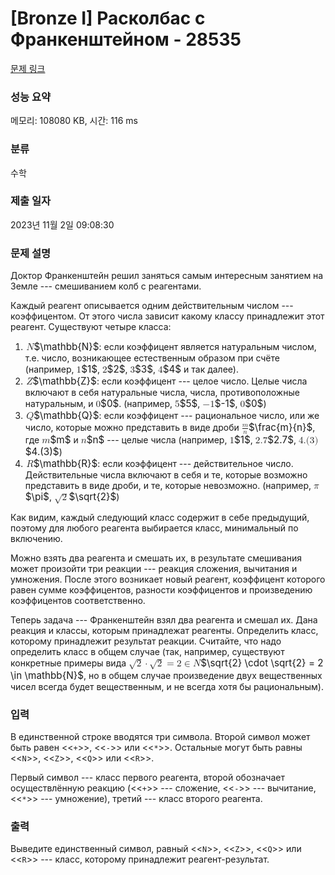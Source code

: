 # [Bronze I] Расколбас с Франкенштейном - 28535 

[문제 링크](https://www.acmicpc.net/problem/28535) 

### 성능 요약

메모리: 108080 KB, 시간: 116 ms

### 분류

수학

### 제출 일자

2023년 11월 2일 09:08:30

### 문제 설명

<p>Доктор Франкенштейн решил заняться самым интересным занятием на Земле --- смешиванием колб с реагентами.</p>

<p>Каждый реагент описывается одним действительным числом --- коэффицентом. От этого числа зависит какому классу принадлежит этот реагент. Существуют четыре класса:</p>

<ol>
	<li><mjx-container class="MathJax" jax="CHTML" style="font-size: 109%; position: relative;"> <mjx-math class="MJX-TEX" aria-hidden="true"><mjx-texatom texclass="ORD"><mjx-mi class="mjx-ds mjx-b"><mjx-c class="mjx-c2115 TEX-A"></mjx-c></mjx-mi></mjx-texatom></mjx-math><mjx-assistive-mml unselectable="on" display="inline"><math xmlns="http://www.w3.org/1998/Math/MathML"><mrow data-mjx-texclass="ORD"><mi mathvariant="double-struck">N</mi></mrow></math></mjx-assistive-mml><span aria-hidden="true" class="no-mathjax mjx-copytext">$\mathbb{N}$</span></mjx-container>: если коэффицент является натуральным числом, т.е. число, возникающее естественным образом при счёте (например, <mjx-container class="MathJax" jax="CHTML" style="font-size: 109%; position: relative;"><mjx-math class="MJX-TEX" aria-hidden="true"><mjx-mn class="mjx-n"><mjx-c class="mjx-c31"></mjx-c></mjx-mn></mjx-math><mjx-assistive-mml unselectable="on" display="inline"><math xmlns="http://www.w3.org/1998/Math/MathML"><mn>1</mn></math></mjx-assistive-mml><span aria-hidden="true" class="no-mathjax mjx-copytext">$1$</span></mjx-container>, <mjx-container class="MathJax" jax="CHTML" style="font-size: 109%; position: relative;"><mjx-math class="MJX-TEX" aria-hidden="true"><mjx-mn class="mjx-n"><mjx-c class="mjx-c32"></mjx-c></mjx-mn></mjx-math><mjx-assistive-mml unselectable="on" display="inline"><math xmlns="http://www.w3.org/1998/Math/MathML"><mn>2</mn></math></mjx-assistive-mml><span aria-hidden="true" class="no-mathjax mjx-copytext">$2$</span></mjx-container>, <mjx-container class="MathJax" jax="CHTML" style="font-size: 109%; position: relative;"><mjx-math class="MJX-TEX" aria-hidden="true"><mjx-mn class="mjx-n"><mjx-c class="mjx-c33"></mjx-c></mjx-mn></mjx-math><mjx-assistive-mml unselectable="on" display="inline"><math xmlns="http://www.w3.org/1998/Math/MathML"><mn>3</mn></math></mjx-assistive-mml><span aria-hidden="true" class="no-mathjax mjx-copytext">$3$</span></mjx-container>, <mjx-container class="MathJax" jax="CHTML" style="font-size: 109%; position: relative;"><mjx-math class="MJX-TEX" aria-hidden="true"><mjx-mn class="mjx-n"><mjx-c class="mjx-c34"></mjx-c></mjx-mn></mjx-math><mjx-assistive-mml unselectable="on" display="inline"><math xmlns="http://www.w3.org/1998/Math/MathML"><mn>4</mn></math></mjx-assistive-mml><span aria-hidden="true" class="no-mathjax mjx-copytext">$4$</span></mjx-container> и так далее).</li>
	<li><mjx-container class="MathJax" jax="CHTML" style="font-size: 109%; position: relative;"> <mjx-math class="MJX-TEX" aria-hidden="true"><mjx-texatom texclass="ORD"><mjx-mi class="mjx-ds mjx-b"><mjx-c class="mjx-c2124 TEX-A"></mjx-c></mjx-mi></mjx-texatom></mjx-math><mjx-assistive-mml unselectable="on" display="inline"><math xmlns="http://www.w3.org/1998/Math/MathML"><mrow data-mjx-texclass="ORD"><mi mathvariant="double-struck">Z</mi></mrow></math></mjx-assistive-mml><span aria-hidden="true" class="no-mathjax mjx-copytext">$\mathbb{Z}$</span></mjx-container>: если коэффицент --- целое число. Целые числа включают в себя натуральные числа, числа, противоположные натуральным, и <mjx-container class="MathJax" jax="CHTML" style="font-size: 109%; position: relative;"><mjx-math class="MJX-TEX" aria-hidden="true"><mjx-mn class="mjx-n"><mjx-c class="mjx-c30"></mjx-c></mjx-mn></mjx-math><mjx-assistive-mml unselectable="on" display="inline"><math xmlns="http://www.w3.org/1998/Math/MathML"><mn>0</mn></math></mjx-assistive-mml><span aria-hidden="true" class="no-mathjax mjx-copytext">$0$</span></mjx-container>. (например, <mjx-container class="MathJax" jax="CHTML" style="font-size: 109%; position: relative;"><mjx-math class="MJX-TEX" aria-hidden="true"><mjx-mn class="mjx-n"><mjx-c class="mjx-c35"></mjx-c></mjx-mn></mjx-math><mjx-assistive-mml unselectable="on" display="inline"><math xmlns="http://www.w3.org/1998/Math/MathML"><mn>5</mn></math></mjx-assistive-mml><span aria-hidden="true" class="no-mathjax mjx-copytext">$5$</span></mjx-container>, <mjx-container class="MathJax" jax="CHTML" style="font-size: 109%; position: relative;"><mjx-math class="MJX-TEX" aria-hidden="true"><mjx-mo class="mjx-n"><mjx-c class="mjx-c2212"></mjx-c></mjx-mo><mjx-mn class="mjx-n"><mjx-c class="mjx-c31"></mjx-c></mjx-mn></mjx-math><mjx-assistive-mml unselectable="on" display="inline"><math xmlns="http://www.w3.org/1998/Math/MathML"><mo>−</mo><mn>1</mn></math></mjx-assistive-mml><span aria-hidden="true" class="no-mathjax mjx-copytext">$-1$</span></mjx-container>, <mjx-container class="MathJax" jax="CHTML" style="font-size: 109%; position: relative;"><mjx-math class="MJX-TEX" aria-hidden="true"><mjx-mn class="mjx-n"><mjx-c class="mjx-c30"></mjx-c></mjx-mn></mjx-math><mjx-assistive-mml unselectable="on" display="inline"><math xmlns="http://www.w3.org/1998/Math/MathML"><mn>0</mn></math></mjx-assistive-mml><span aria-hidden="true" class="no-mathjax mjx-copytext">$0$</span></mjx-container>)</li>
	<li><mjx-container class="MathJax" jax="CHTML" style="font-size: 109%; position: relative;"> <mjx-math class="MJX-TEX" aria-hidden="true"><mjx-texatom texclass="ORD"><mjx-mi class="mjx-ds mjx-b"><mjx-c class="mjx-c211A TEX-A"></mjx-c></mjx-mi></mjx-texatom></mjx-math><mjx-assistive-mml unselectable="on" display="inline"><math xmlns="http://www.w3.org/1998/Math/MathML"><mrow data-mjx-texclass="ORD"><mi mathvariant="double-struck">Q</mi></mrow></math></mjx-assistive-mml><span aria-hidden="true" class="no-mathjax mjx-copytext">$\mathbb{Q}$</span></mjx-container>: если коэффицент --- рациональное число, или же число, которые можно представить в виде дроби <mjx-container class="MathJax" jax="CHTML" style="font-size: 109%; position: relative;"><mjx-math class="MJX-TEX" aria-hidden="true"><mjx-mfrac><mjx-frac><mjx-num><mjx-nstrut></mjx-nstrut><mjx-mi class="mjx-i" size="s"><mjx-c class="mjx-c1D45A TEX-I"></mjx-c></mjx-mi></mjx-num><mjx-dbox><mjx-dtable><mjx-line></mjx-line><mjx-row><mjx-den><mjx-dstrut></mjx-dstrut><mjx-mi class="mjx-i" size="s"><mjx-c class="mjx-c1D45B TEX-I"></mjx-c></mjx-mi></mjx-den></mjx-row></mjx-dtable></mjx-dbox></mjx-frac></mjx-mfrac></mjx-math><mjx-assistive-mml unselectable="on" display="inline"><math xmlns="http://www.w3.org/1998/Math/MathML"><mfrac><mi>m</mi><mi>n</mi></mfrac></math></mjx-assistive-mml><span aria-hidden="true" class="no-mathjax mjx-copytext">$\frac{m}{n}$</span></mjx-container>, где <mjx-container class="MathJax" jax="CHTML" style="font-size: 109%; position: relative;"><mjx-math class="MJX-TEX" aria-hidden="true"><mjx-mi class="mjx-i"><mjx-c class="mjx-c1D45A TEX-I"></mjx-c></mjx-mi></mjx-math><mjx-assistive-mml unselectable="on" display="inline"><math xmlns="http://www.w3.org/1998/Math/MathML"><mi>m</mi></math></mjx-assistive-mml><span aria-hidden="true" class="no-mathjax mjx-copytext">$m$</span></mjx-container> и <mjx-container class="MathJax" jax="CHTML" style="font-size: 109%; position: relative;"><mjx-math class="MJX-TEX" aria-hidden="true"><mjx-mi class="mjx-i"><mjx-c class="mjx-c1D45B TEX-I"></mjx-c></mjx-mi></mjx-math><mjx-assistive-mml unselectable="on" display="inline"><math xmlns="http://www.w3.org/1998/Math/MathML"><mi>n</mi></math></mjx-assistive-mml><span aria-hidden="true" class="no-mathjax mjx-copytext">$n$</span></mjx-container> --- целые числа (например, <mjx-container class="MathJax" jax="CHTML" style="font-size: 109%; position: relative;"><mjx-math class="MJX-TEX" aria-hidden="true"><mjx-mn class="mjx-n"><mjx-c class="mjx-c31"></mjx-c></mjx-mn></mjx-math><mjx-assistive-mml unselectable="on" display="inline"><math xmlns="http://www.w3.org/1998/Math/MathML"><mn>1</mn></math></mjx-assistive-mml><span aria-hidden="true" class="no-mathjax mjx-copytext">$1$</span></mjx-container>, <mjx-container class="MathJax" jax="CHTML" style="font-size: 109%; position: relative;"><mjx-math class="MJX-TEX" aria-hidden="true"><mjx-mn class="mjx-n"><mjx-c class="mjx-c32"></mjx-c><mjx-c class="mjx-c2E"></mjx-c><mjx-c class="mjx-c37"></mjx-c></mjx-mn></mjx-math><mjx-assistive-mml unselectable="on" display="inline"><math xmlns="http://www.w3.org/1998/Math/MathML"><mn>2.7</mn></math></mjx-assistive-mml><span aria-hidden="true" class="no-mathjax mjx-copytext">$2.7$</span></mjx-container>, <mjx-container class="MathJax" jax="CHTML" style="font-size: 109%; position: relative;"><mjx-math class="MJX-TEX" aria-hidden="true"><mjx-mn class="mjx-n"><mjx-c class="mjx-c34"></mjx-c><mjx-c class="mjx-c2E"></mjx-c></mjx-mn><mjx-mo class="mjx-n"><mjx-c class="mjx-c28"></mjx-c></mjx-mo><mjx-mn class="mjx-n"><mjx-c class="mjx-c33"></mjx-c></mjx-mn><mjx-mo class="mjx-n"><mjx-c class="mjx-c29"></mjx-c></mjx-mo></mjx-math><mjx-assistive-mml unselectable="on" display="inline"><math xmlns="http://www.w3.org/1998/Math/MathML"><mn>4.</mn><mo stretchy="false">(</mo><mn>3</mn><mo stretchy="false">)</mo></math></mjx-assistive-mml><span aria-hidden="true" class="no-mathjax mjx-copytext">$4.(3)$</span></mjx-container>)</li>
	<li><mjx-container class="MathJax" jax="CHTML" style="font-size: 109%; position: relative;"> <mjx-math class="MJX-TEX" aria-hidden="true"><mjx-texatom texclass="ORD"><mjx-mi class="mjx-ds mjx-b"><mjx-c class="mjx-c211D TEX-A"></mjx-c></mjx-mi></mjx-texatom></mjx-math><mjx-assistive-mml unselectable="on" display="inline"><math xmlns="http://www.w3.org/1998/Math/MathML"><mrow data-mjx-texclass="ORD"><mi mathvariant="double-struck">R</mi></mrow></math></mjx-assistive-mml><span aria-hidden="true" class="no-mathjax mjx-copytext">$\mathbb{R}$</span></mjx-container>: если коэффицент --- действительное число. Действительные числа включают в себя и те, которые возможно представить в виде дроби, и те, которые невозможно. (например, <mjx-container class="MathJax" jax="CHTML" style="font-size: 109%; position: relative;"><mjx-math class="MJX-TEX" aria-hidden="true"><mjx-mi class="mjx-i"><mjx-c class="mjx-c1D70B TEX-I"></mjx-c></mjx-mi></mjx-math><mjx-assistive-mml unselectable="on" display="inline"><math xmlns="http://www.w3.org/1998/Math/MathML"><mi>π</mi></math></mjx-assistive-mml><span aria-hidden="true" class="no-mathjax mjx-copytext">$\pi$</span></mjx-container>, <mjx-container class="MathJax" jax="CHTML" style="font-size: 109%; position: relative;"><mjx-math class="MJX-TEX" aria-hidden="true"><mjx-msqrt><mjx-sqrt><mjx-surd><mjx-mo class="mjx-n"><mjx-c class="mjx-c221A"></mjx-c></mjx-mo></mjx-surd><mjx-box style="padding-top: 0.174em;"><mjx-mn class="mjx-n"><mjx-c class="mjx-c32"></mjx-c></mjx-mn></mjx-box></mjx-sqrt></mjx-msqrt></mjx-math><mjx-assistive-mml unselectable="on" display="inline"><math xmlns="http://www.w3.org/1998/Math/MathML"><msqrt><mn>2</mn></msqrt></math></mjx-assistive-mml><span aria-hidden="true" class="no-mathjax mjx-copytext">$\sqrt{2}$</span></mjx-container>)</li>
</ol>

<p>Как видим, каждый следующий класс содержит в себе предыдущий, поэтому для любого реагента выбирается класс, минимальный по включению.</p>

<p>Можно взять два реагента и смешать их, в результате смешивания может произойти три реакции --- реакция сложения, вычитания и умножения. После этого возникает новый реагент, коэффицент которого равен сумме коэффицентов, разности коэффицентов и произведению коэффицентов соответственно.</p>

<p>Теперь задача --- Франкенштейн взял два реагента и смешал их. Дана реакция и классы, которым принадлежат реагенты. Определить класс, которому принадлежит результат реакции. Считайте, что надо определить класс в общем случае (так, например, существуют конкретные примеры вида <mjx-container class="MathJax" jax="CHTML" style="font-size: 109%; position: relative;"><mjx-math class="MJX-TEX" aria-hidden="true"><mjx-msqrt><mjx-sqrt><mjx-surd><mjx-mo class="mjx-n"><mjx-c class="mjx-c221A"></mjx-c></mjx-mo></mjx-surd><mjx-box style="padding-top: 0.174em;"><mjx-mn class="mjx-n"><mjx-c class="mjx-c32"></mjx-c></mjx-mn></mjx-box></mjx-sqrt></mjx-msqrt><mjx-mo class="mjx-n" space="3"><mjx-c class="mjx-c22C5"></mjx-c></mjx-mo><mjx-msqrt space="3"><mjx-sqrt><mjx-surd><mjx-mo class="mjx-n"><mjx-c class="mjx-c221A"></mjx-c></mjx-mo></mjx-surd><mjx-box style="padding-top: 0.174em;"><mjx-mn class="mjx-n"><mjx-c class="mjx-c32"></mjx-c></mjx-mn></mjx-box></mjx-sqrt></mjx-msqrt><mjx-mo class="mjx-n" space="4"><mjx-c class="mjx-c3D"></mjx-c></mjx-mo><mjx-mn class="mjx-n" space="4"><mjx-c class="mjx-c32"></mjx-c></mjx-mn><mjx-mo class="mjx-n" space="4"><mjx-c class="mjx-c2208"></mjx-c></mjx-mo><mjx-texatom space="4" texclass="ORD"><mjx-mi class="mjx-ds mjx-b"><mjx-c class="mjx-c2115 TEX-A"></mjx-c></mjx-mi></mjx-texatom></mjx-math><mjx-assistive-mml unselectable="on" display="inline"><math xmlns="http://www.w3.org/1998/Math/MathML"><msqrt><mn>2</mn></msqrt><mo>⋅</mo><msqrt><mn>2</mn></msqrt><mo>=</mo><mn>2</mn><mo>∈</mo><mrow data-mjx-texclass="ORD"><mi mathvariant="double-struck">N</mi></mrow></math></mjx-assistive-mml><span aria-hidden="true" class="no-mathjax mjx-copytext">$\sqrt{2} \cdot \sqrt{2} = 2 \in \mathbb{N}$</span></mjx-container>, но в общем случае произведение двух вещественных чисел всегда будет вещественным, и не всегда хотя бы рациональным).</p>

### 입력 

 <p>В единственной строке вводятся три символа. Второй символ может быть равен <<<code>+</code>>>, <<<code>-</code>>> или <<<code>*</code>>>. Остальные могут быть равны <<<code>N</code>>>, <<<code>Z</code>>>, <<<code>Q</code>>> или <<<code>R</code>>>.</p>

<p>Первый символ --- класс первого реагента, второй обозначает осуществлённую реакцию (<<<code>+</code>>> --- сложение, <<<code>-</code>>> --- вычитание, <<<code>*</code>>> --- умножение), третий --- класс второго реагента.</p>

### 출력 

 <p>Выведите единственный символ, равный <<<code>N</code>>>, <<<code>Z</code>>>, <<<code>Q</code>>> или <<<code>R</code>>> --- класс, которому принадлежит реагент-результат.</p>

